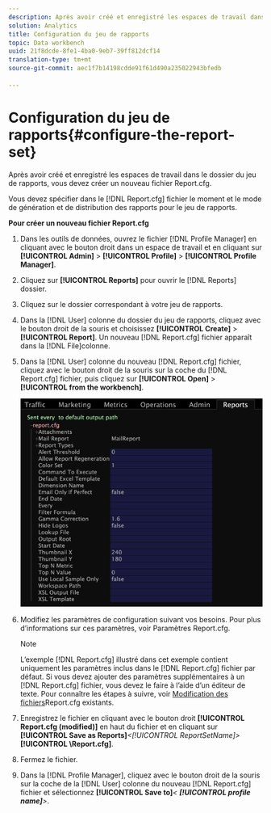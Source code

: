```yaml
---
description: Après avoir créé et enregistré les espaces de travail dans le dossier du jeu de rapports, vous devez créer un nouveau fichier Report.cfg.
solution: Analytics
title: Configuration du jeu de rapports
topic: Data workbench
uuid: 21f8dcde-8fe1-4ba0-9eb7-39ff812dcf14
translation-type: tm+mt
source-git-commit: aec1f7b14198cdde91f61d490a235022943bfedb

---
```



# Configuration du jeu de rapports{#configure-the-report-set}

Après avoir créé et enregistré les espaces de travail dans le dossier du jeu de rapports, vous devez créer un nouveau fichier Report.cfg.

Vous devez spécifier dans le [!DNL Report.cfg] fichier le moment et le mode de génération et de distribution des rapports pour le jeu de rapports.

**Pour créer un nouveau fichier Report.cfg**

1. Dans les outils de données, ouvrez le fichier [!DNL Profile Manager] en cliquant avec le bouton droit dans un espace de travail et en cliquant sur **[!UICONTROL Admin]** > **[!UICONTROL Profile]** > **[!UICONTROL Profile Manager]**.
1. Cliquez sur **[!UICONTROL Reports]** pour ouvrir le [!DNL Reports] dossier.
1. Cliquez sur le dossier correspondant à votre jeu de rapports.
1. Dans la [!DNL User] colonne du dossier du jeu de rapports, cliquez avec le bouton droit de la souris et choisissez **[!UICONTROL Create]** > **[!UICONTROL Report]**. Un nouveau [!DNL Report.cfg] fichier apparaît dans la [!DNL File]colonne.
1. Dans la [!DNL User] colonne du nouveau [!DNL Report.cfg] fichier, cliquez avec le bouton droit de la souris sur la coche du [!DNL Report.cfg] fichier, puis cliquez sur **[!UICONTROL Open]** > **[!UICONTROL from the workbench]**.

   ![Infos sur l’étape](assets/cfg_reportcfg.png)

1. Modifiez les paramètres de configuration suivant vos besoins. Pour plus d’informations sur ces paramètres, voir Paramètres [](../../../../../home/c-rpt-oview/c-rpt-param-ref/c-rpt-param.md#concept-838e59d72d3f4cb29ee15f5c7eb0ceff)Report.cfg.

   >[!NOTE]
   >
   >L’exemple [!DNL Report.cfg] illustré dans cet exemple contient uniquement les paramètres inclus dans le [!DNL Report.cfg] fichier par défaut. Si vous devez ajouter des paramètres supplémentaires à un [!DNL Report.cfg] fichier, vous devez le faire à l’aide d’un éditeur de texte. Pour connaître les étapes à suivre, voir [Modification des fichiers](../../../../../home/c-rpt-oview/c-work-rpt-sets/c-edit-ex-rpt-files/c-edit-ex-rpt-files.md#concept-96fd57159f454defa09bd18655a12887)Report.cfg existants.

1. Enregistrez le fichier en cliquant avec le bouton droit **[!UICONTROL Report.cfg (modified)]** en haut du fichier et en cliquant sur **[!UICONTROL Save as Reports\]***&lt;**[!UICONTROL ReportSetName]**>***[!UICONTROL \Report.cfg]**.
1. Fermez le fichier.
1. Dans la [!DNL Profile Manager], cliquez avec le bouton droit de la souris sur la coche de la [!DNL User] colonne du nouveau [!DNL Report.cfg] fichier et sélectionnez **[!UICONTROL Save to]***&lt; **[!UICONTROL profile name]**>*.

